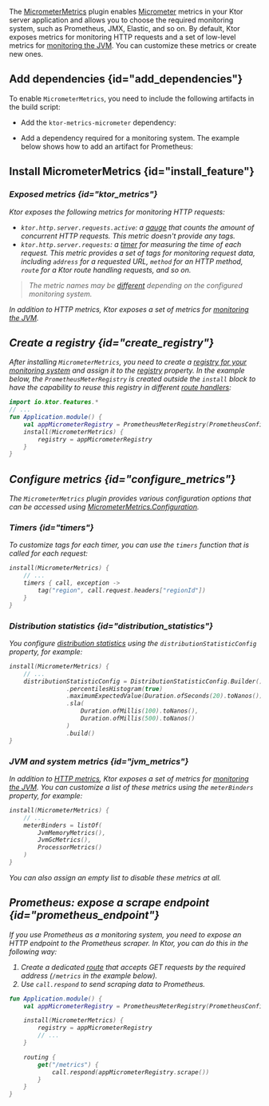 [//]: # (title: Micrometer metrics)
[micrometer_jvm_metrics]: https://micrometer.io/docs/ref/jvm

The [MicrometerMetrics](https://api.ktor.io/%ktor_version%/io.ktor.metrics.micrometer/-micrometer-metrics/index.html) plugin enables [Micrometer](https://micrometer.io/docs) metrics in your Ktor server application and allows you to choose the required monitoring system, such as Prometheus, JMX, Elastic, and so on. By default, Ktor exposes metrics for monitoring HTTP requests and a set of low-level metrics for [monitoring the JVM][micrometer_jvm_metrics]. You can customize these metrics or create new ones.

## Add dependencies {id="add_dependencies"}
To enable `MicrometerMetrics`, you need to include the following artifacts in the build script:
* Add the `ktor-metrics-micrometer` dependency:
    <var name="artifact_name" value="ktor-metrics-micrometer"/>
    <include src="lib.xml" include-id="add_ktor_artifact"/>
  
* Add a dependency required for a monitoring system. The example below shows how to add an artifact for Prometheus:
    <var name="group_id" value="io.micrometer"/>
    <var name="artifact_name" value="micrometer-registry-prometheus"/>
    <var name="version" value="prometeus_version"/>
    <include src="lib.xml" include-id="add_artifact"/>

## Install MicrometerMetrics {id="install_feature"}

<var name="feature_name" value="MicrometerMetrics"/>
<include src="lib.xml" include-id="install_feature"/>

### Exposed metrics {id="ktor_metrics"}
Ktor exposes the following metrics for monitoring HTTP requests:
* `ktor.http.server.requests.active`: a [gauge](https://micrometer.io/docs/concepts#_gauges) that counts the amount of concurrent HTTP requests. This metric doesn't provide any tags.
* `ktor.http.server.requests`: a [timer](https://micrometer.io/docs/concepts#_timers) for measuring the time of each request. This metric provides a set of tags for monitoring request data, including `address` for a requested URL, `method` for an HTTP method, `route` for a Ktor route handling requests, and so on.

> The metric names may be [different](https://micrometer.io/docs/concepts#_naming_meters) depending on the configured monitoring system.

In addition to HTTP metrics, Ktor exposes a set of metrics for [monitoring the JVM](#jvm_metrics).

## Create a registry {id="create_registry"}

After installing `MicrometerMetrics`, you need to create a [registry for your monitoring system](https://micrometer.io/docs/concepts#_registry) and assign it to the [registry](https://api.ktor.io/%ktor_version%/io.ktor.metrics.micrometer/-micrometer-metrics/-configuration/registry.html) property. In the example below, the `PrometheusMeterRegistry` is created outside the `install` block to have the capability to reuse this registry in different [route handlers](Routing_in_Ktor.md):

```kotlin
import io.ktor.features.*
// ...
fun Application.module() {
    val appMicrometerRegistry = PrometheusMeterRegistry(PrometheusConfig.DEFAULT)
    install(MicrometerMetrics) {
        registry = appMicrometerRegistry
    }
}
```



## Configure metrics {id="configure_metrics"}

The `MicrometerMetrics` plugin provides various configuration options that can be accessed using [MicrometerMetrics.Configuration](https://api.ktor.io/%ktor_version%/io.ktor.metrics.micrometer/-micrometer-metrics/-configuration/index.html).

### Timers {id="timers"}
To customize tags for each timer, you can use the `timers` function that is called for each request:
```kotlin
install(MicrometerMetrics) {
    // ...
    timers { call, exception ->
        tag("region", call.request.headers["regionId"])
    }
}
```

### Distribution statistics {id="distribution_statistics"}
You configure [distribution statistics](https://micrometer.io/docs/concepts#_configuring_distribution_statistics) using the `distributionStatisticConfig` property, for example:
```kotlin
install(MicrometerMetrics) {
    // ...
    distributionStatisticConfig = DistributionStatisticConfig.Builder()
                .percentilesHistogram(true)
                .maximumExpectedValue(Duration.ofSeconds(20).toNanos())
                .sla(
                    Duration.ofMillis(100).toNanos(),
                    Duration.ofMillis(500).toNanos()
                )
                .build()
}
```


### JVM and system metrics {id="jvm_metrics"}
In addition to [HTTP metrics](#ktor_metrics), Ktor exposes a set of metrics for [monitoring the JVM][micrometer_jvm_metrics]. You can customize a list of these metrics using the `meterBinders` property, for example:
```kotlin
install(MicrometerMetrics) {
    // ...
    meterBinders = listOf(
        JvmMemoryMetrics(),
        JvmGcMetrics(),
        ProcessorMetrics()
    )
}
```
You can also assign an empty list to disable these metrics at all.


## Prometheus: expose a scrape endpoint {id="prometheus_endpoint"}
If you use Prometheus as a monitoring system, you need to expose an HTTP endpoint to the Prometheus scraper. In Ktor, you can do this in the following way:
1. Create a dedicated [route](Routing_in_Ktor.md) that accepts GET requests by the required address (`/metrics` in the example below).
1. Use `call.respond` to send scraping data to Prometheus.
```kotlin
fun Application.module() {
    val appMicrometerRegistry = PrometheusMeterRegistry(PrometheusConfig.DEFAULT)

    install(MicrometerMetrics) {
        registry = appMicrometerRegistry
        // ...
    }

    routing {
        get("/metrics") {
            call.respond(appMicrometerRegistry.scrape())
        }
    }
}
```

